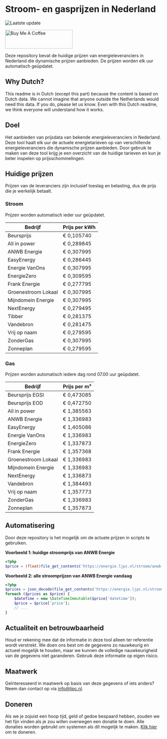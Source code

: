 # Stroom- en gasprijzen in Nederland

![Laatste update](https://img.shields.io/badge/laatste%20update-2024--12--05%2001%3A00%20CET-brightgreen)

<a href="https://www.buymeacoffee.com/Lars-" target="_blank"><img src="https://cdn.buymeacoffee.com/buttons/v2/default-orange.png" alt="Buy Me A Coffee" height="60" style="height: 60px !important;width: 217px !important;" ></a>

Deze repository bevat de huidige prijzen van energieleveranciers in Nederland die dynamische prijzen aanbieden. De prijzen worden elk uur automatisch geüpdatet.

## Why Dutch?

This readme is in Dutch (except this part) because the content is based on Dutch data. We cannot imagine that anyone outside the Netherlands would need this data. If you do, please let us know. Even with this Dutch readme, we think
everyone will understand how it works.

## Doel

Het aanbieden van prijsdata van bekende energieleveranciers in Nederland. Deze tool haalt elk uur de actuele energietarieven op van verschillende energieleveranciers die dynamische prijzen aanbieden. Door gebruik te maken van deze tool
krijg je een overzicht van de huidige tarieven en kun je beter inspelen op prijsschommelingen.

## Huidige prijzen

Prijzen van de leveranciers zijn inclusief toeslag en belasting, dus de prijs die je werkelijk betaalt.

### Stroom

Prijzen worden automatisch ieder uur geüpdatet.

 Bedrijf | Prijs per kWh 
---------|---------------
Beursprijs | € 0,105740
All in power | € 0,289845
ANWB Energie | € 0,307995
EasyEnergy | € 0,286445
Energie VanOns | € 0,307995
EnergieZero | € 0,309595
Frank Energie | € 0,277795
Groenestroom Lokaal | € 0,307995
Mijndomein Energie | € 0,307995
NextEnergy | € 0,279495
Tibber | € 0,281375
Vandebron | € 0,281475
Vrij op naam | € 0,279595
ZonderGas | € 0,307995
Zonneplan | € 0,279595


### Gas

Prijzen worden automatisch iedere dag rond 07.00 uur geüpdatet.

 Bedrijf | Prijs per m³ 
---------|--------------
Beursprijs EGSI | € 0,473085
Beursprijs EOD | € 0,472750
All in power | € 1,385563
ANWB Energie | € 1,336983
EasyEnergy | € 1,405086
Energie VanOns | € 1,336983
EnergieZero | € 1,337873
Frank Energie | € 1,357368
Groenestroom Lokaal | € 1,336983
Mijndomein Energie | € 1,336983
NextEnergy | € 1,336873
Vandebron | € 1,384493
Vrij op naam | € 1,357773
ZonderGas | € 1,336983
Zonneplan | € 1,357873


## Automatisering

Door deze repository is het mogelijk om de actuele prijzen in scripts te gebruiken.

**Voorbeeld 1: huidige stroomprijs van ANWB Energie**

```php
<?php
$price = (float)file_get_contents('https://energie.ljpc.nl/stroom/anwb-energie-nu.txt');

```

**Voorbeeld 2: alle stroomprijzen van ANWB Energie vandaag**

```php
<?php
$prices = json_decode(file_get_contents('https://energie.ljpc.nl/stroom/all-in-power-vandaag.json'),true);
foreach ($prices as $price) {
    $dateTime = new \DateTimeImmutable($price['datetime']);
    $price = $price['price'];
    // ...
}
```

## Actualiteit en betrouwbaarheid

Houd er rekening mee dat de informatie in deze tool alleen ter referentie wordt verstrekt. We doen ons best om de gegevens zo nauwkeurig en actueel mogelijk te houden, maar we kunnen de volledige nauwkeurigheid van de gegevens niet
garanderen. Gebruik deze informatie op eigen risico.

## Maatwerk

Geïnteresseerd in maatwerk op basis van deze gegevens of iets anders? Neem dan contact op
via [info@ljpc.nl](mailto:info@ljpc.nl?subject=Energie%20prijzen).

## Doneren

Als we je zojuist een hoop tijd, geld of gedoe bespaard hebben, zouden we het fijn vinden als je zou willen overwegen een
donatie te doen. Alle donaties worden gebruikt om systemen als dit mogelijk te
maken. [Klik hier](https://www.buymeacoffee.com/Lars-) om te doneren.
